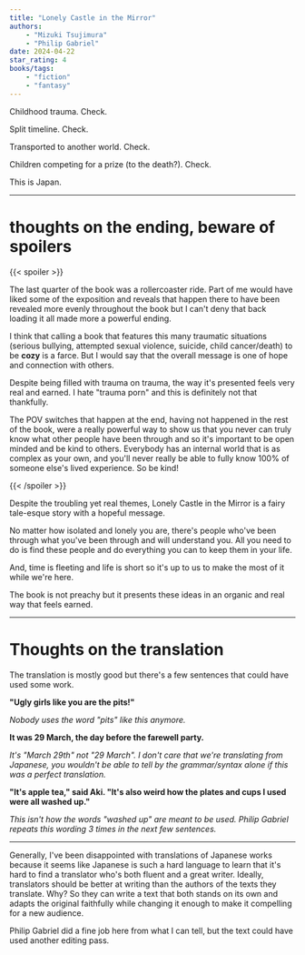 ```yaml
---
title: "Lonely Castle in the Mirror"
authors:
    - "Mizuki Tsujimura"
    - "Philip Gabriel"
date: 2024-04-22
star_rating: 4
books/tags:
    - "fiction"
    - "fantasy"
---
```


Childhood trauma. Check. 

Split timeline. Check. 

Transported to another world. Check. 

Children competing for a prize (to the death?). Check.

This is Japan.

<!--more-->

---

# thoughts on the ending, beware of spoilers

{{< spoiler >}}

The last quarter of the book was a rollercoaster ride. Part of me would have liked some of the exposition and reveals that happen there to have been revealed more evenly throughout the book but I can't deny that back loading it all made more a powerful ending.

I think that calling a book that features this many traumatic situations (serious bullying, attempted sexual violence, suicide, child cancer/death) to be **cozy** is a farce. But I would say that the overall message is one of hope and connection with others.

Despite being filled with trauma on trauma, the way it's presented feels very real and earned. I hate "trauma porn" and this is definitely not that thankfully.

The POV switches that happen at the end, having not happened in the rest of the book, were a really powerful way to show us that you never can truly know what other people have been through and so it's important to be open minded and be kind to others. Everybody has an internal world that is as complex as your own, and you'll never really be able to fully know 100% of someone else's lived experience. So be kind!

{{< /spoiler >}}

Despite the troubling yet real themes, Lonely Castle in the Mirror is a fairy tale-esque story with a hopeful message.

No matter how isolated and lonely you are, there's people who've been through what you've been through and will understand you. All you need to do is find these people and do everything you can to keep them in your life.

And, time is fleeting and life is short so it's up to us to make the most of it while we're here.

The book is not preachy but it presents these ideas in an organic and real way that feels earned.

---

# Thoughts on the translation

The translation is mostly good but there's a few sentences that could have used some work.

**"Ugly girls like you are the pits!"**

_Nobody uses the word "pits" like this anymore._

**It was 29 March, the day before the farewell party.**

_It's "March 29th" not "29 March". I don't care that we're translating from Japanese, you wouldn't be able to tell by the grammar/syntax alone if this was a perfect translation._

**"It's apple tea," said Aki. "It's also weird how the plates and cups I used were all washed up."**

_This isn't how the words "washed up" are meant to be used. Philip Gabriel repeats this wording 3 times in the next few sentences._

---

Generally, I've been disappointed with translations of Japanese works because it seems like Japanese is such a hard language to learn that it's hard to find a translator who's both fluent and a great writer. Ideally, translators should be better at writing than the authors of the texts they translate. Why? So they can write a text that both stands on its own and adapts the original faithfully while changing it enough to make it compelling for a new audience.

Philip Gabriel did a fine job here from what I can tell, but the text could have used another editing pass.